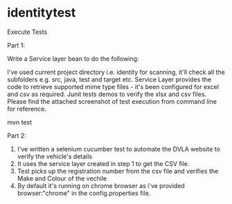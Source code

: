 # identitytest

Execute Tests

Part 1:

Write a Service layer bean to do the following:


I've used current project directory i.e. identity for scanning, it'll check all the subfolders e.g. src, java, test and target etc.
Service Layer provides the code to retrieve supported mime type files - it's been configured for excel and csv as required.
Junit tests demos to verify the xlsx and csv files.
Please find the attached screenshot of test execution from command line for reference.

mvn test


Part 2:

1. I've written a selenium cucumber test to automate the DVLA website to verify the vehicle's details
2. It uses the service layer created in step 1 to get the CSV file.
3. Test picks up the registration number from the csv file and verifies the Make and Colour of the vechile
4. By default it's running on chrome browser as i've provided browser:"chrome" in the config.properties file.








